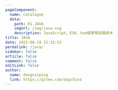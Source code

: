 ```yaml
---
pageComponent:
  name: Catalogue
  data:
    path: 01.JAVA
    imgUrl: /img/java.svg
    description: JavaScript、ES6、Vue框架等前端技术
title: JAVA
date: 2022-08-19 22:33:53
permalink: /java/
sidebar: false
article: false
comment: false
editLink: false
author:
  name: dongxinping
  link: https://gitee.com/dxpchina
---
```

